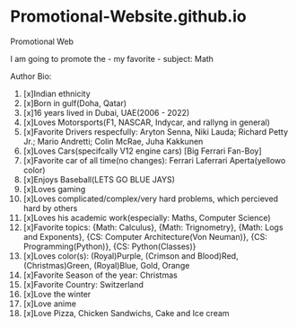 # Promotional-Website.github.io
Promotional Web

I am going to promote the - my favorite - subject: Math










Author Bio:
1) [x]Indian ethnicity
2) [x]Born in gulf(Doha, Qatar)
3) [x]16 years lived in Dubai, UAE(2006 - 2022)
4) [x]Loves Motorsports(F1, NASCAR, Indycar, and rallyng in general)
5) [x]Favorite Drivers respecfully: Aryton Senna, Niki Lauda; Richard Petty Jr.; Mario Andretti; Colin McRae, Juha Kakkunen
6) [x]Loves Cars(specifcally V12 engine cars) [Big Ferrari Fan-Boy]
7) [x]Favorite car of all time(no changes): Ferrari Laferrari Aperta(yellowo color)
8) [x]Enjoys Baseball(LETS GO BLUE JAYS)
9) [x]Loves gaming
10) [x]Loves complicated/complex/very hard problems, which percieved hard by others
11) [x]Loves his academic work(especially: Maths, Computer Science)
12) [x]Favorite topics: {Math: Calculus}, {Math: Trignometry}, {Math: Logs and Exponents}, {CS: Computer Architecture(Von Neuman)}, {CS: Programming(Python)}, {CS: Python(Classes)}
13) [x]Loves color(s): (Royal)Purple, (Crimson and Blood)Red, (Christmas)Green, (Royal)Blue, Gold, Orange
14) [x]Favorite Season of the year: Christmas
15) [x]Favorite Country: Switzerland
16) [x]Love the winter
17) [x]Love anime
18) [x]Love Pizza, Chicken Sandwichs, Cake and Ice cream
